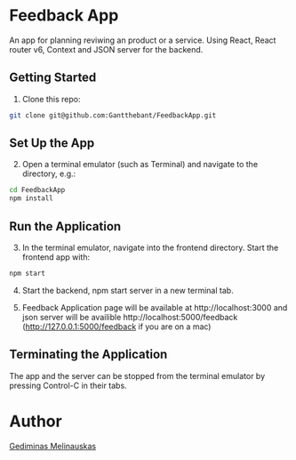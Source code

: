 # Feedback App
An app for planning reviwing an product or a service. Using React, React router v6, Context and JSON server for the backend.

## Getting Started
1. Clone this repo:
```bash
git clone git@github.com:Gantthebant/FeedbackApp.git
```

## Set Up the App
2. Open a terminal emulator (such as Terminal) and navigate to the directory, e.g.:
```bash
cd FeedbackApp
npm install
```
## Run the Application
3. In the terminal emulator, navigate into the frontend directory. Start the frontend app with:
```bash
npm start
```
4. Start the backend, npm start server in a new terminal tab.

5. Feedback Application page will be available at http://localhost:3000 and json server will be availible http://localhost:5000/feedback (http://127.0.0.1:5000/feedback if you are on a mac)

## Terminating the Application
The app and the server can be stopped from the terminal emulator by pressing Control-C in their tabs.

# Author

[Gediminas Melinauskas](https://github.com/Gantthebant)

